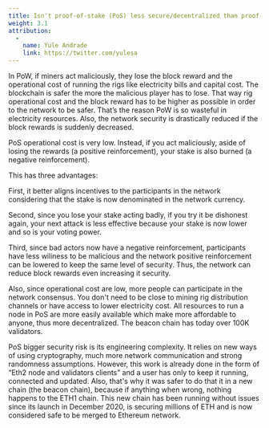 ```yaml
---
title: Isn't proof-of-stake (PoS) less secure/decentralized than proof-of-work (PoW)?
weight: 3.1
attribution:
  -
    name: Yule Andrade
    link: https://twitter.com/yulesa
---
```


In PoW, if miners act maliciously, they lose the block reward and the operational cost of running the rigs like electricity bills and capital cost. The blockchain is safer the more the malicious player has to lose. That way rig operational cost and the block reward has to be higher as possible in order to the network to be safer. That’s the reason PoW is so wasteful in electricity resources. Also, the network security is drastically reduced if the block rewards is suddenly decreased.

PoS operational cost is very low. Instead, if you act maliciously, aside of losing the rewards (a positive reinforcement), your stake is also burned (a negative reinforcement).

This has three advantages:

First, it better aligns incentives to the participants in the network considering that the stake is now denominated in the network currency.

Second, since you lose your stake acting badly, if you try it be dishonest again, your next attack is less effective because your stake is now lower and so is your voting power.

Third, since bad actors now have a negative reinforcement, participants have less wiliness to be malicious and the network positive reinforcement can be lowered to keep the same level of security. Thus, the network can reduce block rewards even increasing it security.

Also, since operational cost are low, more people can participate in the network consensus. You don't need to be close to mining rig distribution channels or have access to lower electricity cost. All resources to run a node in PoS are more easily available which make more affordable to anyone, thus more decentralized. The beacon chain has today over 100K validators.

PoS bigger security risk is its engineering complexity. It relies on new ways of using cryptography, much more network communication and strong randomness assumptions. However, this work is already done in the form of “Eth2 node and validators clients” and a user has only to keep it running, connected and updated. Also, that's why it was safer to do that it in a new chain (the beacon chain), because if anything when wrong, nothing happens to the ETH1 chain. This new chain has been running without issues since its launch in December 2020, is securing millions of ETH and is now considered safe to be merged to Ethereum network.
